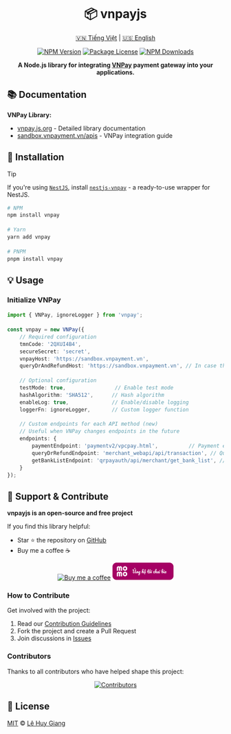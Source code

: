 <div align="center">

# 📦 vnpayjs

[🇻🇳 Tiếng Việt](./README.md) | [🇺🇸 English](./README_en-US.md)

[![NPM Version](https://img.shields.io/npm/v/vnpay)](https://www.npmjs.com/package/vnpay)
[![Package License](https://img.shields.io/npm/l/vnpay)](https://www.npmjs.com/package/vnpay)
[![NPM Downloads](https://img.shields.io/npm/d18m/vnpay)](https://www.npmjs.com/package/vnpay)

**A Node.js library for integrating [VNPay](https://vnpay.vn) payment gateway into your applications.**

</div>

## 📚 Documentation

**VNPay Library:**
- [vnpay.js.org](https://vnpay.js.org/) - Detailed library documentation
- [sandbox.vnpayment.vn/apis](https://sandbox.vnpayment.vn/apis) - VNPay integration guide

## 🚀 Installation

> [!TIP]
> If you're using [`NestJS`](https://docs.nestjs.com), install [`nestjs-vnpay`](https://github.com/lehuygiang28/nestjs-vnpay) - a ready-to-use wrapper for NestJS.

```bash
# NPM
npm install vnpay

# Yarn
yarn add vnpay

# PNPM
pnpm install vnpay
```

## 💡 Usage

### Initialize VNPay

```typescript
import { VNPay, ignoreLogger } from 'vnpay';

const vnpay = new VNPay({
    // Required configuration
    tmnCode: '2QXUI4B4',
    secureSecret: 'secret',
    vnpayHost: 'https://sandbox.vnpayment.vn',
    queryDrAndRefundHost: 'https://sandbox.vnpayment.vn', // In case the querydr and refund urls are different from the payment initiation url (usually used for production)
    
    // Optional configuration
    testMode: true,                // Enable test mode
    hashAlgorithm: 'SHA512',      // Hash algorithm
    enableLog: true,              // Enable/disable logging
    loggerFn: ignoreLogger,       // Custom logger function
    
    // Custom endpoints for each API method (new)
    // Useful when VNPay changes endpoints in the future
    endpoints: {
        paymentEndpoint: 'paymentv2/vpcpay.html',          // Payment endpoint
        queryDrRefundEndpoint: 'merchant_webapi/api/transaction', // Query & refund endpoint
        getBankListEndpoint: 'qrpayauth/api/merchant/get_bank_list', // Get bank list endpoint
    }
});
```

## 🤝 Support & Contribute

**vnpayjs is an open-source and free project**

If you find this library helpful:
- Star ⭐️ the repository on [GitHub](https://github.com/lehuygiang28/vnpay)
- Buy me a coffee ☕️

<div align="center">

<a href="https://www.buymeacoffee.com/lehuygiang28" target="_blank"><img src="https://img.buymeacoffee.com/button-api/?text=Buy%20me%20a%20coffee&emoji=&slug=lehuygiang28&button_colour=1a1b27&font_colour=ffffff&font_family=Lato&outline_colour=ffffff&coffee_colour=FFDD00" height="40" alt="Buy me a coffee"></a>
<a href="https://me.momo.vn/lehuygiang28" target="_blank"><img src="https://raw.githubusercontent.com/lehuygiang28/about-me/refs/heads/main/public/images/momo-donation.png" height="40" alt="Momo donation"></a>

</div>

### How to Contribute

Get involved with the project:
1. Read our [Contribution Guidelines](.github/CONTRIBUTING.md)
2. Fork the project and create a Pull Request
3. Join discussions in [Issues](https://github.com/lehuygiang28/vnpay/issues)

### Contributors

Thanks to all contributors who have helped shape this project:

<div align="center">

[![Contributors](https://contrib.rocks/image?repo=lehuygiang28/vnpay&max=20)](https://github.com/lehuygiang28/vnpay/graphs/contributors)

</div>

## 📄 License

[MIT](LICENSE) © [Lê Huy Giang](https://github.com/lehuygiang28)
